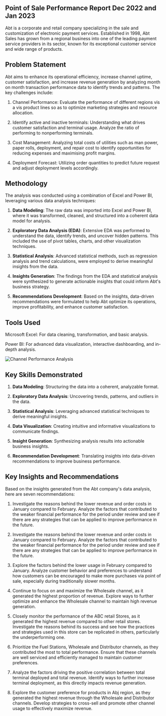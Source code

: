 ## Point of Sale Performance Report Dec 2022 and Jan 2023

Abt is a corporate and retail company specializing in the sale and customization of electronic payment services. Established in 1998, Abt Sales has grown from a regional business into one of the leading payment service providers in its sector, known for its exceptional customer service and wide range of products.

## Problem Statement

Abt aims to enhance its operational efficiency, increase channel uptime, customer satisfaction, and increase revenue generation by analyzing month on month transaction performance data to identify trends and patterns. The key challenges include:

1. Channel Performance: Evaluate the performance of different regions vis a vis product lines so as to optimize marketing strategies and resource allocation.

2. Identify active and inactive terminals: Understanding what drives customer satisfaction and terminal usage. Analyze the ratio of performing to nonperforming terminals.

3. Cost Management: Analyzing total costs of utilities such as man power, paper rolls, deployment, and repair cost to identify opportunities for reducing expenses and maximising profit margins.

4. Deployment Forecast: Utilizing order quantities to predict future request and adjust deployment levels accordingly.

## Methodology

The analysis was conducted using a combination of Excel and Power BI, leveraging various data analysis techniques:

1. **Data Modeling**: The raw data was imported into Excel and Power BI, where it was transformed, cleaned, and structured into a coherent data model for analysis.

2. **Exploratory Data Analysis (EDA)**: Extensive EDA was performed to understand the data, identify trends, and uncover hidden patterns. This included the use of pivot tables, charts, and other visualization techniques.

3. **Statistical Analysis**: Advanced statistical methods, such as regression analysis and trend calculations, were employed to derive meaningful insights from the data.

4. **Insights Generation**: The findings from the EDA and statistical analysis were synthesized to generate actionable insights that could inform Abt's business strategy.

5. **Recommendations Development**: Based on the insights, data-driven recommendations were formulated to help Abt optimize its operations, improve profitability, and enhance customer satisfaction.

## Tools Used

Microsoft Excel: For data cleaning, transformation, and basic analysis.

Power BI: For advanced data visualization, interactive dashboarding, and in-depth analysis.


![Channel Performance Analysis](https://github.com/danielagbo44/Channels-Performance-Report-Dec-2022-and-Jan-2023/blob/main/Channels%20Performance%20Report%20PBI%20January%2C%202023_page-0001.jpg)




## Key Skills Demonstrated

1. **Data Modeling**: Structuring the data into a coherent, analyzable format.

2. **Exploratory Data Analysis**: Uncovering trends, patterns, and outliers in the data.

3. **Statistical Analysis**: Leveraging advanced statistical techniques to derive meaningful insights.

4. **Data Visualization**: Creating intuitive and informative visualizations to communicate findings.

5. **Insight Generation**: Synthesizing analysis results into actionable business insights.

6. **Recommendation Development**: Translating insights into data-driven recommendations to improve business performance.


## Key Insights and Recommendations

Based on the insights generated from the Abt company's data analysis, here are seven recommendations:

1.  Investigate the reasons behind the lower revenue and order costs in January compared to February. Analyze the factors that contributed to the weaker financial performance for the period under review and see if there are any strategies that can be applied to improve performance in the future.

2.  Investigate the reasons behind the lower revenue and order costs in January compared to February. Analyze the factors that contributed to the weaker financial performance for the period under review and see if there are any strategies that can be applied to improve performance in the future.
   
3. Explore the factors behind the lower usage in February compared to January. Analyze customer behavior and preferences to understand how customers can be encouraged to make more purchases via point of sale, especially during traditionally slower months.

4. Continue to focus on and maximize the Wholesale channel, as it generated the highest proportion of revenue. Explore ways to further optimize and enhance the Wholesale channel to maintain high revenue generation.

5. Closely monitor the performance of the ABC retail Stores, as it generated the highest revenue compared to other retail stores. Investigate the reasons behind its success and see how the practices and strategies used in this store can be replicated in others, particularly the underperforming one.

6. Prioritize the Fuel Stations, Wholesale and Distributor channels, as they contributed the most to total performance. Ensure that these channels are well serviced and efficiently managed to maintain customer preferences.

7. Analyze the factors driving the positive correlation between total terminal deployed and total revenue. Identify ways to further increase terminal deployment, as this directly impacts revenue generation.

8. Explore the customer preference for products in Abj region, as they generated the highest revenue through the Wholesale and Distributor channels. Develop strategies to cross-sell and promote other channel usage to effectively maximize revenue.
